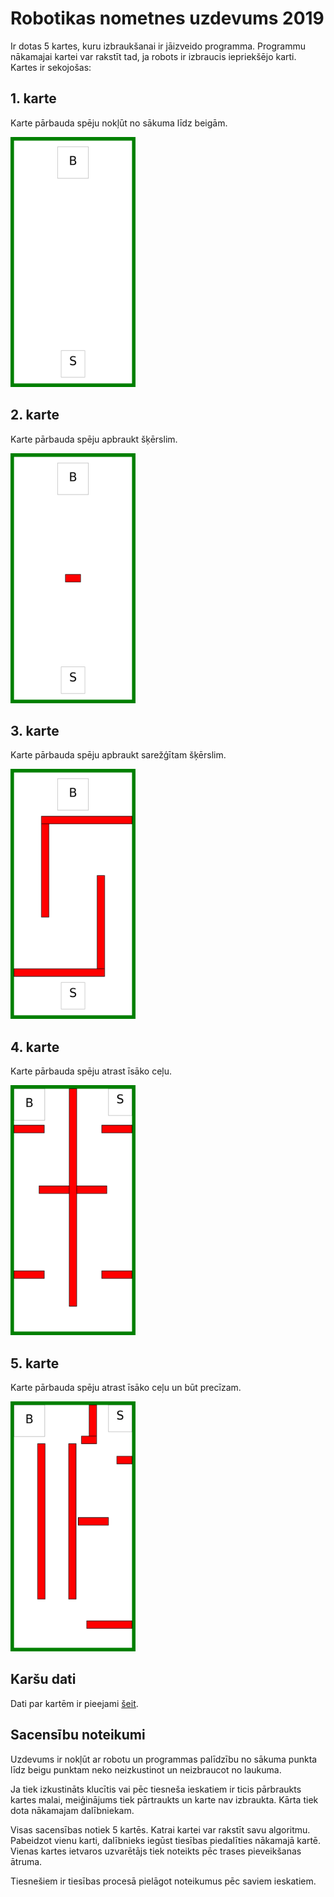 # Robotikas nometnes uzdevums 2019

Ir dotas 5 kartes, kuru izbraukšanai ir jāizveido programma. Programmu nākamajai kartei var rakstīt tad, ja robots ir izbraucis iepriekšējo karti. Kartes ir sekojošas:

## 1. karte

Karte pārbauda spēju nokļūt no sākuma līdz beigām.

<img src="img/map1.png" width="200" height="400"/>

## 2. karte

Karte pārbauda spēju apbraukt šķērslim.

<img src="img/map2.png" width="200" height="400"/>

## 3. karte

Karte pārbauda spēju apbraukt sarežģītam šķērslim.

<img src="img/map3.png" width="200" height="400"/>

## 4. karte

Karte pārbauda spēju atrast īsāko ceļu.

<img src="img/map4.png" width="200" height="400"/>

## 5. karte

Karte pārbauda spēju atrast īsāko ceļu un būt precīzam.

<img src="img/map5.png" width="200" height="400"/>

## Karšu dati

Dati par kartēm ir pieejami [šeit](maps.json).

## Sacensību noteikumi

Uzdevums ir nokļūt ar robotu un programmas palīdzību no sākuma punkta līdz beigu punktam neko neizkustinot un neizbraucot no laukuma.

Ja tiek izkustināts klucītis vai pēc tiesneša ieskatiem ir ticis pārbraukts kartes malai, meiģinājums tiek pārtraukts un karte nav izbraukta. Kārta tiek dota nākamajam dalībniekam.

Visas sacensības notiek 5 kartēs. Katrai kartei var rakstīt savu algoritmu. Pabeidzot vienu karti, dalībnieks iegūst tiesības piedalīties nākamajā kartē. Vienas kartes ietvaros uzvarētājs tiek noteikts pēc trases pieveikšanas ātruma.

Tiesnešiem ir tiesības procesā pielāgot noteikumus pēc saviem ieskatiem.
